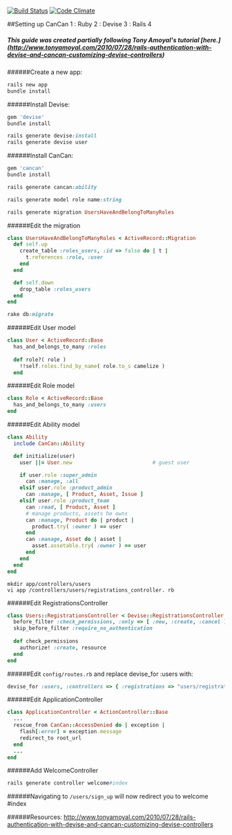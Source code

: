 
[![Build Status](https://travis-ci.org/brunopgalvao/CanCan1Ruby2Devise3Rails4.png?branch=master)](https://travis-ci.org/brunopgalvao/CanCan1Ruby2Devise3Rails4)
[![Code Climate](https://codeclimate.com/github/brunopgalvao/CanCan1Ruby2Devise3Rails4.png)](https://codeclimate.com/github/brunopgalvao/CanCan1Ruby2Devise3Rails4)

##Setting up CanCan 1 : Ruby 2 : Devise 3 : Rails 4
##### This guide was created partially following Tony Amoyal's tutorial [here.] (http://www.tonyamoyal.com/2010/07/28/rails-authentication-with-devise-and-cancan-customizing-devise-controllers)

######Create a new app:
```ruby
rails new app
bundle install
```
######Install Devise:
```ruby
gem 'devise'
bundle install
```
```ruby
rails generate devise:install
rails generate devise user
```
######Install CanCan:
```ruby
gem 'cancan'
bundle install
```
```ruby
rails generate cancan:ability
```
```ruby
rails generate model role name:string
```
```ruby
rails generate migration UsersHaveAndBelongToManyRoles
```
######Edit the migration 
```ruby
class UsersHaveAndBelongToManyRoles < ActiveRecord::Migration 
  def self.up 
    create_table :roles_users, :id => false do | t | 
      t.references :role, :user 
    end 
  end 

  def self.down 
    drop_table :roles_users 
  end 
end 
```
```ruby
rake db:migrate
```
######Edit User model 
```ruby
class User < ActiveRecord::Base 
  has_and_belongs_to_many :roles 
  
  def role?( role ) 
    !!self.roles.find_by_name( role.to_s camelize ) 
  end 
```
######Edit Role model 
```ruby
class Role < ActiveRecord::Base 
  has_and_belongs_to_many :users 
end 
```
######Edit Ability model 
```ruby
class Ability
  include CanCan::Ability 

  def initialize(user) 
    user ||= User.new                          # guest user 

    if user.role :super_admin 
      can :manage, :all 
    elsif user.role :product_admin 
      can :manage, [ Product, Asset, Issue ] 
    elsif user.role :product_team 
      can :read, [ Product, Asset ] 
      # manage products, assets he owns 
      can :manage, Product do | product | 
        product.try( :owner ) == user
      end 
      can :manage, Asset do | asset | 
        asset.assetable.try( :owner ) == user
      end 
    end 
  end 
end 
```
```
mkdir app/controllers/users
vi app /controllers/users/registrations_controller. rb 
```
######Edit RegistrationsController 
```ruby
class Users::RegistrationsController < Devise::RegistrationsController 
  before_filter :check_permissions, :only => [ :new, :create, :cancel ] 
  skip_before_filter :require_no_authentication 
  
  def check_permissions
    authorize! :create, resource
  end 
end 
```
######Edit ```config/routes.rb``` and replace devise_for :users with: 
```ruby
devise_for :users, :controllers => { :registrations => "users/registrations" } 
```
######Edit ApplicationController 
```ruby
class ApplicationController < ActionController::Base 
  ...
  rescue_from CanCan::AccessDenied do | exception | 
    flash[:error] = exception.message 
    redirect_to root_url
  end 
  ...
end 
```
######Add WelcomeController 
```ruby
rails generate controller welcome#index
```
######Navigating to ```/users/sign_up``` will now redirect you to welcome #index

######Resources: http://www.tonyamoyal.com/2010/07/28/rails-authentication-with-devise-and-cancan-customizing-devise-controllers
